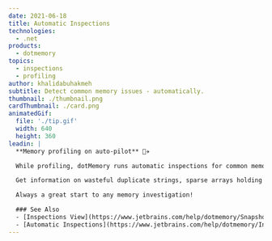 ```yaml
---
date: 2021-06-18
title: Automatic Inspections
technologies:
  - .net
products:
  - dotmemory
topics:
  - inspections
  - profiling
author: khalidabuhakmeh
subtitle: Detect common memory issues - automatically.
thumbnail: ./thumbnail.png
cardThumbnail: ./card.png
animatedGif:
  file: './tip.gif'
  width: 640
  height: 360
leadin: |
  **Memory profiling on auto-pilot** 👩‍✈️

  While profiling, dotMemory runs automatic inspections for common memory issues.

  Get information on wasteful duplicate strings, sparse arrays holding more memory than they are using, finalized objects, and expensive event handler leaks.

  Always a great start to any memory investigation!

  ### See Also
  - [Inspections View](https://www.jetbrains.com/help/dotmemory/Snapshot_View.html)
  - [Automatic Inspections](https://www.jetbrains.com/help/dotmemory/Inspections.html)
---
```


